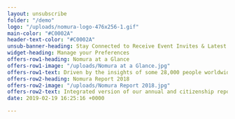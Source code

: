 ```yaml
---
layout: unsubscribe
folder: "/demo"
logo: "/uploads/nomura-logo-476x256-1.gif"
main-color: "#C0002A"
header-text-color: "#C0002A"
unsub-banner-heading: Stay Connected to Receive Event Invites & Latest News
widget-heading: Manage your Preferences
offers-row1-heading: Nomura at a Glance
offers-row1-image: "/uploads/Nomura at a Glance.jpg"
offers-row1-text: Driven by the insights of some 28,000 people worldwide
offers-row2-heading: Nomura Report 2018
offers-row2-image: "/uploads/Nomura Report 2018.jpg"
offers-row2-text: Integrated version of our annual and citizenship reports
date: 2019-02-19 16:25:16 +0000

---
```

